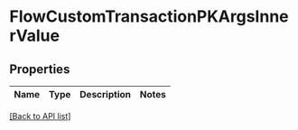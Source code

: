 # FlowCustomTransactionPKArgsInnerValue

## Properties

Name | Type | Description | Notes
------------ | ------------- | ------------- | -------------

[[Back to API list]](../../README.md#api-endpoints)
